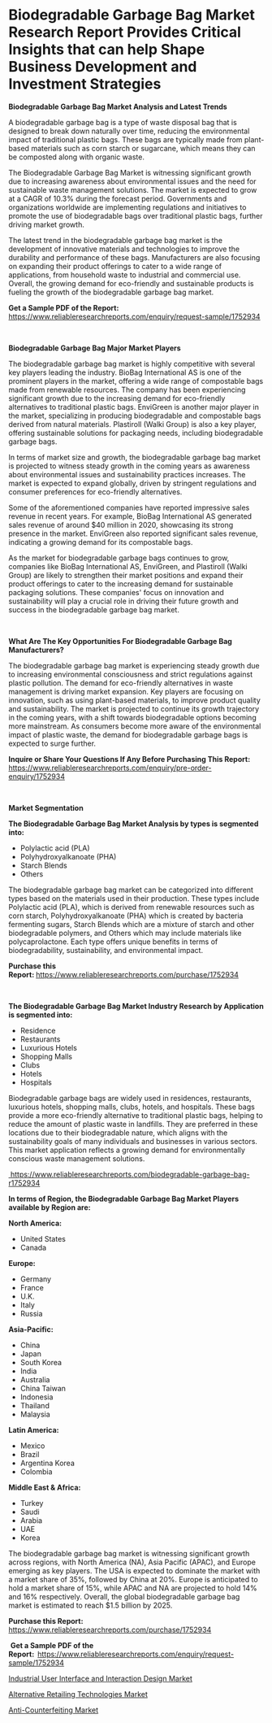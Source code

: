 <p><h1>Biodegradable Garbage Bag Market Research Report Provides Critical Insights that can help Shape Business Development and Investment Strategies</h1></p><p><strong>Biodegradable Garbage Bag Market Analysis and Latest Trends</strong></p>
<p><p>A biodegradable garbage bag is a type of waste disposal bag that is designed to break down naturally over time, reducing the environmental impact of traditional plastic bags. These bags are typically made from plant-based materials such as corn starch or sugarcane, which means they can be composted along with organic waste.</p><p>The Biodegradable Garbage Bag Market is witnessing significant growth due to increasing awareness about environmental issues and the need for sustainable waste management solutions. The market is expected to grow at a CAGR of 10.3% during the forecast period. Governments and organizations worldwide are implementing regulations and initiatives to promote the use of biodegradable bags over traditional plastic bags, further driving market growth.</p><p>The latest trend in the biodegradable garbage bag market is the development of innovative materials and technologies to improve the durability and performance of these bags. Manufacturers are also focusing on expanding their product offerings to cater to a wide range of applications, from household waste to industrial and commercial use. Overall, the growing demand for eco-friendly and sustainable products is fueling the growth of the biodegradable garbage bag market.</p></p>
<p><strong>Get a Sample PDF of the Report:&nbsp;</strong> <a href="https://www.reliableresearchreports.com/enquiry/request-sample/1752934">https://www.reliableresearchreports.com/enquiry/request-sample/1752934</a></p>
<p>&nbsp;</p>
<p><strong>Biodegradable Garbage Bag Major Market Players</strong></p>
<p><p>The biodegradable garbage bag market is highly competitive with several key players leading the industry. BioBag International AS is one of the prominent players in the market, offering a wide range of compostable bags made from renewable resources. The company has been experiencing significant growth due to the increasing demand for eco-friendly alternatives to traditional plastic bags. EnviGreen is another major player in the market, specializing in producing biodegradable and compostable bags derived from natural materials. Plastiroll (Walki Group) is also a key player, offering sustainable solutions for packaging needs, including biodegradable garbage bags.</p><p>In terms of market size and growth, the biodegradable garbage bag market is projected to witness steady growth in the coming years as awareness about environmental issues and sustainability practices increases. The market is expected to expand globally, driven by stringent regulations and consumer preferences for eco-friendly alternatives.</p><p>Some of the aforementioned companies have reported impressive sales revenue in recent years. For example, BioBag International AS generated sales revenue of around $40 million in 2020, showcasing its strong presence in the market. EnviGreen also reported significant sales revenue, indicating a growing demand for its compostable bags.</p><p>As the market for biodegradable garbage bags continues to grow, companies like BioBag International AS, EnviGreen, and Plastiroll (Walki Group) are likely to strengthen their market positions and expand their product offerings to cater to the increasing demand for sustainable packaging solutions. These companies' focus on innovation and sustainability will play a crucial role in driving their future growth and success in the biodegradable garbage bag market.</p></p>
<p>&nbsp;</p>
<p><strong>What Are The Key Opportunities For Biodegradable Garbage Bag Manufacturers?</strong></p>
<p><p>The biodegradable garbage bag market is experiencing steady growth due to increasing environmental consciousness and strict regulations against plastic pollution. The demand for eco-friendly alternatives in waste management is driving market expansion. Key players are focusing on innovation, such as using plant-based materials, to improve product quality and sustainability. The market is projected to continue its growth trajectory in the coming years, with a shift towards biodegradable options becoming more mainstream. As consumers become more aware of the environmental impact of plastic waste, the demand for biodegradable garbage bags is expected to surge further.</p></p>
<p><strong>Inquire or Share Your Questions If Any Before Purchasing This Report:</strong> <a href="https://www.reliableresearchreports.com/enquiry/pre-order-enquiry/1752934">https://www.reliableresearchreports.com/enquiry/pre-order-enquiry/1752934</a></p>
<p>&nbsp;</p>
<p><strong>Market Segmentation</strong></p>
<p><strong>The Biodegradable Garbage Bag Market Analysis by types is segmented into:</strong></p>
<p><ul><li>Polylactic acid (PLA)</li><li>Polyhydroxyalkanoate (PHA)</li><li>Starch Blends</li><li>Others</li></ul></p>
<p><p>The biodegradable garbage bag market can be categorized into different types based on the materials used in their production. These types include Polylactic acid (PLA), which is derived from renewable resources such as corn starch, Polyhydroxyalkanoate (PHA) which is created by bacteria fermenting sugars, Starch Blends which are a mixture of starch and other biodegradable polymers, and Others which may include materials like polycaprolactone. Each type offers unique benefits in terms of biodegradability, sustainability, and environmental impact.</p></p>
<p><strong>Purchase this Report:&nbsp;</strong><a href="https://www.reliableresearchreports.com/purchase/1752934">https://www.reliableresearchreports.com/purchase/1752934</a></p>
<p>&nbsp;</p>
<p><strong>The Biodegradable Garbage Bag Market Industry Research by Application is segmented into:</strong></p>
<p><ul><li>Residence</li><li>Restaurants</li><li>Luxurious Hotels</li><li>Shopping Malls</li><li>Clubs</li><li>Hotels</li><li>Hospitals</li></ul></p>
<p><p>Biodegradable garbage bags are widely used in residences, restaurants, luxurious hotels, shopping malls, clubs, hotels, and hospitals. These bags provide a more eco-friendly alternative to traditional plastic bags, helping to reduce the amount of plastic waste in landfills. They are preferred in these locations due to their biodegradable nature, which aligns with the sustainability goals of many individuals and businesses in various sectors. This market application reflects a growing demand for environmentally conscious waste management solutions.</p></p>
<p><a href="https://www.reliableresearchreports.com/biodegradable-garbage-bag-r1752934">&nbsp;https://www.reliableresearchreports.com/biodegradable-garbage-bag-r1752934</a></p>
<p><strong>In terms of Region, the Biodegradable Garbage Bag Market Players available by Region are:</strong></p>
<p>
    <p> <strong> North America: </strong>
        <ul>
            <li>United States</li>
            <li>Canada</li>
        </ul>
        </p> 
    <p> <strong> Europe: </strong>
        <ul>
            <li>Germany</li>
            <li>France</li>
            <li>U.K.</li>
            <li>Italy</li>
            <li>Russia</li>
        </ul>
        </p> 
    <p> <strong> Asia-Pacific: </strong>
        <ul>
            <li>China</li>
            <li>Japan</li>
            <li>South Korea</li>
            <li>India</li>
            <li>Australia</li>
            <li>China Taiwan</li>
            <li>Indonesia</li>
            <li>Thailand</li>
            <li>Malaysia</li>
        </ul>
        </p> 
    <p> <strong> Latin America: </strong>
        <ul>
            <li>Mexico</li>
            <li>Brazil</li>
            <li>Argentina Korea</li>
            <li>Colombia</li>
        </ul>
        </p> 
    <p> <strong> Middle East & Africa: </strong>
        <ul>
            <li>Turkey</li>
            <li>Saudi</li>
            <li>Arabia</li>
            <li>UAE</li>
            <li>Korea</li>
        </ul>
    </p>
    </p>
<p><p>The biodegradable garbage bag market is witnessing significant growth across regions, with North America (NA), Asia Pacific (APAC), and Europe emerging as key players. The USA is expected to dominate the market with a market share of 35%, followed by China at 20%. Europe is anticipated to hold a market share of 15%, while APAC and NA are projected to hold 14% and 16% respectively. Overall, the global biodegradable garbage bag market is estimated to reach $1.5 billion by 2025.</p></p>
<p><strong>Purchase this Report: </strong><a href="https://www.reliableresearchreports.com/purchase/1752934">https://www.reliableresearchreports.com/purchase/1752934</a></p>
<p>&nbsp;<strong>Get a Sample PDF of the Report:&nbsp;&nbsp;</strong><a href="https://www.reliableresearchreports.com/enquiry/request-sample/1752934">https://www.reliableresearchreports.com/enquiry/request-sample/1752934</a></p>
<p><strong></strong></p>
<p><p><a href="https://github.com/sosoelmasry38/Market-Research-Report-List-1/blob/main/industrial-user-interface-and-interaction-design-market.md">Industrial User Interface and Interaction Design Market</a></p><p><a href="https://github.com/muhammadasraf467/Market-Research-Report-List-1/blob/main/alternative-retailing-technologies-market.md">Alternative Retailing Technologies Market</a></p><p><a href="https://github.com/gikababa4/Market-Research-Report-List-1/blob/main/anti-counterfeiting-market.md">Anti-Counterfeiting Market</a></p></p>
